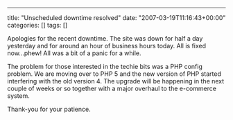 ---
title: "Unscheduled downtime resolved"
date: "2007-03-19T11:16:43+00:00"
categories: []
tags: []

Apologies for the recent downtime. The site was down for half a day yesterday and for around an hour of business hours today. All is fixed now...phew! All was a bit of a panic for a while.

The problem for those interested in the techie bits was a PHP config problem. We are moving over to PHP 5 and the new version of PHP started interfering with the old version 4. The upgrade will be happening in the next couple of weeks or so together with a major overhaul to the e-commerce system.

Thank-you for your patience.
